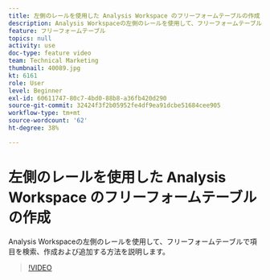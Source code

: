 ```yaml
---
title: 左側のレールを使用した Analysis Workspace のフリーフォームテーブルの作成
description: Analysis Workspaceの左側のレールを使用して、フリーフォームテーブルで項目を検索、作成および追加する方法を説明します。
feature: フリーフォームテーブル
topics: null
activity: use
doc-type: feature video
team: Technical Marketing
thumbnail: 40089.jpg
kt: 6161
role: User
level: Beginner
exl-id: 60611747-80c7-4bd0-88b8-a36fb420d290
source-git-commit: 32424f3f2b05952fe4df9ea91dcbe51684cee905
workflow-type: tm+mt
source-wordcount: '62'
ht-degree: 38%

---
```


# 左側のレールを使用した Analysis Workspace のフリーフォームテーブルの作成

Analysis Workspaceの左側のレールを使用して、フリーフォームテーブルで項目を検索、作成および追加する方法を説明します。

>[!VIDEO](https://video.tv.adobe.com/v/40089/?quality=12&learn=on)
